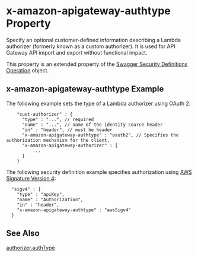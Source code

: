 # x\-amazon\-apigateway\-authtype Property<a name="api-gateway-swagger-extensions-authtype"></a>

 Specify an optional customer\-defined information describing a Lambda authorizer \(formerly known as a custom authorizer\)\. It is used for API Gateway API import and export without functional impact\. 

 This property is an extended property of the [Swagger Security Definitions Operation](https://github.com/OAI/OpenAPI-Specification/blob/master/versions/2.0.md#securityDefinitionsObject) object\. 

## x\-amazon\-apigateway\-authtype Example<a name="api-gateway-swagger-extensions-authtype-example"></a>

The following example sets the type of a Lambda authorizer using OAuth 2\.

```
    "cust-authorizer" : {
      "type" : "...", // required
      "name" : "...", // name of the identity source header
      "in" : "header", // must be header
      "x-amazon-apigateway-authtype" : "oauth2", // Specifies the authorization mechanism for the client.
      "x-amazon-apigateway-authorizer" : {
          ...
      }
    }
```

The following security definition example specifies authorization using [AWS Signature Version 4](http://docs.aws.amazon.com/general/latest/gr/signature-version-4.html):

```
  "sigv4" : {
    "type" : "apiKey",
    "name" : "Authorization",
    "in" : "header",
    "x-amazon-apigateway-authtype" : "awsSigv4"
  }
```

## See Also<a name="api-gateway-swagger-extensions-authtype-see-also"></a>

[authorizer\.authType](http://docs.aws.amazon.com/apigateway/api-reference/resource/authorizer/#authType)